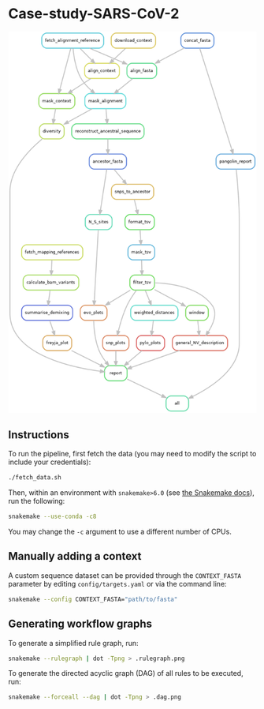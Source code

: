 # Case-study-SARS-CoV-2

![Snakemake rule graph](.rulegraph.png)

## Instructions

To run the pipeline, first fetch the data (you may need to modify the script to include your credentials):

```bash
./fetch_data.sh
```

Then, within an environment with `snakemake>6.0` (see [the Snakemake docs](https://snakemake.readthedocs.io/en/stable/getting_started/installation.html)), run the following:

```bash
snakemake --use-conda -c8
```

You may change the `-c` argument to use a different number of CPUs.

## Manually adding a context

A custom sequence dataset can be provided through the `CONTEXT_FASTA` parameter
by editing `config/targets.yaml` or via the command line:

```bash
snakemake --config CONTEXT_FASTA="path/to/fasta"
```

## Generating workflow graphs

To generate a simplified rule graph, run:

```bash
snakemake --rulegraph | dot -Tpng > .rulegraph.png
```

To generate the directed acyclic graph (DAG) of all rules
to be executed, run:

```bash
snakemake --forceall --dag | dot -Tpng > .dag.png
```
